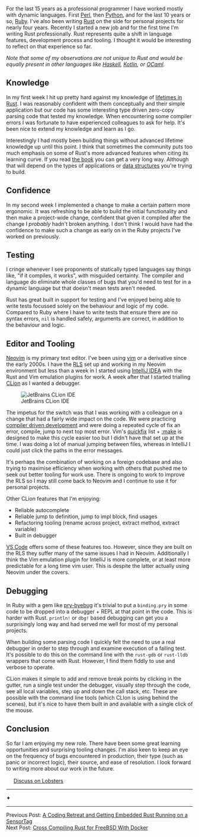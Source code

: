 For the last 15 years as a professional programmer I have worked mostly with
dynamic languages. First [Perl], then [Python], and for the last 10 years or so,
[Ruby]. I've also been writing [Rust] on the side for personal projects for
nearly four years. Recently I started a new job and for the first time I'm
writing Rust professionally. Rust represents quite a shift in language
features, development process and tooling. I thought it would be interesting to
reflect on that experience so far.

_Note that some of my observations are not unique to Rust and would be equally
present in other languages like [Haskell], [Kotlin], or [OCaml]._

## Knowledge

In my first week I hit up pretty hard against my knowledge of [lifetimes in
Rust][lifetimes]. I was reasonably confident with them conceptually and their
simple application but our code has some interesting type driven zero-copy
parsing code that tested my knowledge. When encountering some compiler errors I
was fortunate to have experienced colleagues to ask for help. It's been nice to
extend my knowledge and learn as I go.

Interestingly I had mostly been building things without advanced lifetime
knowledge up until this point. I think that sometimes the community puts too
much emphasis on some of Rust's more advanced features when citing its learning
curve. If you read [the book] you can get a very long way. Although that will
depend on the types of applications or [data structures][linked-list] you're
trying to build.

## Confidence

In my second week I implemented a change to make a certain pattern more
ergonomic. It was refreshing to be able to build the initial functionality and
then make a project-wide change, confident that given it compiled after the
change I _probably_ hadn't broken anything. I don't think I would have had the
confidence to make such a change as early on in the Ruby projects I've worked
on previously.

## Testing

I cringe whenever I see proponents of statically typed languages say things
like, "if it compiles, it works", with misguided certainty. The compiler and
language do eliminate whole classes of bugs that you'd need to test for in a
dynamic language but that doesn't mean tests aren't needed.

Rust has great built in support for testing and I've enjoyed being able to
write tests focussed solely on the behaviour and logic of my code. Compared to
Ruby where I have to write tests that ensure there are no syntax errors, `nil`
is handled safely, arguments are correct, in addition to the behaviour and
logic.

## Editor and Tooling

[Neovim] is my primary text editor. I've been using [vim] or a derivative since
the early 2000s. I have the [RLS] set up and working in my Neovim environment
but less than a week in I started using [IntelliJ IDEA][IntelliJ] with the Rust
and Vim emulation plugins for work. A week after that I started trialling
[CLion] as I wanted a debugger.

<figure>
  <img class="with-border" src="/images/2019/jetbrains-clion.png" alt="JetBrains CLion IDE" />
  <figcaption>JetBrains CLion IDE</figcaption>
</figure>

The impetus for the switch was that I was working with a colleague on a
change that had a fairly wide impact on the code. We were practicing
[compiler driven development] and were doing a repeated cycle of fix an error,
compile, jump to next top most error. Vim's [quickfix] list + [:make] is
designed to make this cycle easier too but I didn't have that set up at the
time. I was doing a lot of manual jumping between files, whereas in IntelliJ I
could just click the paths in the error messages.

It's perhaps the combination of working on a foreign codebase and also trying
to maximise efficiency when working with others that pushed me to seek out
better tooling for work use. There is ongoing to work to improve the RLS so I
may still come back to Neovim and I continue to use it for personal
projects.

Other CLion features that I'm enjoying:

* Reliable autocomplete
* Reliable jump to definition, jump to impl block, find usages
* Refactoring tooling (rename across project, extract method, extract variable)
* Built in debugger

[VS Code] offers some of these features too. However, since they are built on
the RLS they suffer many of the same issues I had in Neovim. Additionally I
think the Vim emulation plugin for IntelliJ is more complete, or at least more
predictable for a long time vim user. This is despite the latter actually using
Neovim under the covers.

## Debugging

In Ruby with a gem like [pry-byebug] it's trivial to put a `binding.pry` in
some code to be dropped into a debugger + REPL at that point in the code. This
is harder with Rust. `println!` or `dbg!` based debugging can get you a
surprisingly long way and had served me well for most of my personal projects.

When building some parsing code I quickly felt the need to use a real
debugger in order to step through and examine execution of a failing test.
It's possible to do this on the command line with the `rust-gdb` or `rust-lldb`
wrappers that come with Rust. However, I find them fiddly to use
and verbose to operate.

CLion makes it simple to add and remove break points by clicking in the gutter,
run a single test under the debugger, visually step through the code, see all
local variables, step up and down the call stack, etc. These are possible with
the command line tools (which CLIon is using behind the scenes), but it's nice
to have them built in and available with a single click of the mouse.

## Conclusion

So far I am enjoying my new role. There have been some great learning
opportunities and surprising tooling changes. I'm also keen to keep an eye on
the frequency of bugs encountered in production, their type (such as panic or
incorrect logic), their source, and ease of resolution. I look forward to
writing more about our work in the future.

<img src="/images/lobsters.png" alt="" width="16" class="lobsters"> [Discuss on Lobsters](https://lobste.rs/s/7op1vm/my_first_3_weeks_professional_rust)

<div class="seperator"><hr class="left">✦<hr class="right"></div>

Previous Post: [A Coding Retreat and Getting Embedded Rust Running on a SensorTag](/technical/2019/03/sensortag-embedded-rust-coding-retreat/)  
Next Post: [Cross Compiling Rust for FreeBSD With Docker](/technical/2019/03/cross-compile-freebsd-rust-binary-with-docker/)

[:make]: https://neovim.io/doc/user/quickfix.html#:make
[CLion]: https://www.jetbrains.com/clion/
[compiler driven development]: https://doc.rust-lang.org/book/ch20-02-multithreaded.html#building-the-threadpool-struct-using-compiler-driven-development
[linked-list]: https://rust-unofficial.github.io/too-many-lists/
[Haskell]: https://www.haskell.org/
[IntelliJ]: https://www.jetbrains.com/idea/
[Kotlin]: https://kotlinlang.org/
[lifetimes]: https://doc.rust-lang.org/book/ch19-02-advanced-lifetimes.html
[Neovim]: https://neovim.io/
[null]: https://www.infoq.com/presentations/Null-References-The-Billion-Dollar-Mistake-Tony-Hoare
[OCaml]: https://ocaml.org/
[Perl]: https://www.perl.org/
[pry-byebug]: https://github.com/deivid-rodriguez/pry-byebug
[Python]: https://www.python.org/
[quickfix]: https://neovim.io/doc/user/quickfix.html
[RLS]: https://github.com/rust-lang/rls
[Ruby]: https://www.ruby-lang.org/en/
[Rust]: https://www.rust-lang.org/
[the book]: https://doc.rust-lang.org/book/index.html
[vim]: https://www.vim.org/
[VS Code]: https://code.visualstudio.com/
